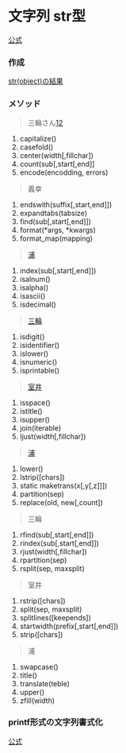 # 文字列 str型

[公式](https://docs.python.org/ja/3/library/stdtypes.html#str)

### 作成
[str(object)の結果]()
### メソッド
> 三輪さん[1](https://github.com/YutaUra/YCU-Programing/blob/master/Python_understanding/%241_str/str_1_miwa.ipynb)[2](https://github.com/YutaUra/YCU-Programing/blob/master/Python_understanding/%241_str/oyasirazu1'-checkpoint.ipynb)
1. capitalize()
1. casefold()
1. center(width\[,fillchar])
1. count(sub\[,start\[,end]]
1. encode(encodding, errors)
> 義幸
1. endswith(suffix\[,start\,end]])
1. expandtabs(tabsize)
1. find(sub\[,start\[,end]])
1. format(*args, *kwargs)
1. format_map(mapping)
> [浦](https://github.com/YutaUra/YCU-Programing/blob/master/Python_understanding/%241_str/str_3_ura.ipynb)
1. index(sub\[,start\[,end]])
1. isalnum()
1. isalpha()
1. isascii()
1. isdecimal()
> [三輪](https://github.com/YutaUra/YCU-Programing/blob/master/Python_understanding/%241_str/str_4_miwa.ipynb)
1. isdigit()
1. isidentifier()
1. islower()
1. isnumeric()
1. isprintable()
> [室井](https://ycu-programing.slack.com/files/UNM8WLZPX/FP5LXTDGR/str_5_muroi.ipynb)
1. isspace()
1. istitle()
1. isupper()
1. join(iterable)
1. ljust(width\[,fillchar])
> [浦](https://github.com/YutaUra/YCU-Programing/blob/master/Python_understanding/%241_str/str_6_ura.ipynb)
1. lower()
1. lstrip(\[chars])
1. static maketrans(x\[,y\[,z]]])
1. partition(sep)
1. replace(old, new\[,count])
> 三輪
1. rfind(sub\[,start\[,end]])
1. rindex(sub\[,start\[,end]])
1. rjust(width\[,fillchar])
1. rpartition(sep)
1. rsplit(sep, maxsplit)
> 室井
1. rstrip(\[chars])
1. split(sep, maxsplit)
1. splitlines(\[keepends])
1. startwidth(prefix\[,start\[,end]])
1. strip(\[chars])
> 浦
1. swapcase()
1. title()
1. translate(teble)
1. upper()
1. zfill(width)

### printf形式の文字列書式化
[公式](https://docs.python.org/ja/3/library/stdtypes.html#printf-style-string-formatting)
